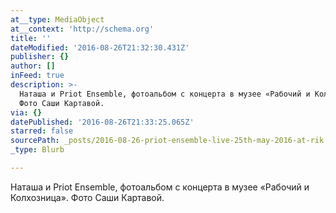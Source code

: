 ```yaml
---
at__type: MediaObject
at__context: 'http://schema.org'
title: ''
dateModified: '2016-08-26T21:32:30.431Z'
publisher: {}
author: []
inFeed: true
description: >-
  Наташа и Priot Ensemble, фотоальбом с концерта в музее «Рабочий и Колхозница».
  Фото Саши Картавой.
via: {}
datePublished: '2016-08-26T21:33:25.065Z'
starred: false
sourcePath: _posts/2016-08-26-priot-ensemble-live-25th-may-2016-at-rik.md
_type: Blurb

---
```

Наташа и Priot Ensemble, фотоальбом с концерта в музее «Рабочий и Колхозница». Фото Саши Картавой.